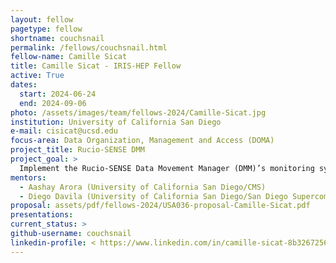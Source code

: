 ```yaml
---
layout: fellow
pagetype: fellow
shortname: couchsnail
permalink: /fellows/couchsnail.html
fellow-name: Camille Sicat
title: Camille Sicat - IRIS-HEP Fellow
active: True
dates:
  start: 2024-06-24
  end: 2024-09-06
photo: /assets/images/team/fellows-2024/Camille-Sicat.jpg
institution: University of California San Diego
e-mail: cisicat@ucsd.edu
focus-area: Data Organization, Management and Access (DOMA)
project_title: Rucio-SENSE DMM
project_goal: >
  Implement the Rucio-SENSE Data Movement Manager (DMM)’s monitoring system to correlate FTS monit data with host level information to better optimize data flows for exa-scale computing level experiments.
mentors:
  - Aashay Arora (University of California San Diego/CMS)
  - Diego Davila (University of California San Diego/San Diego Supercomputer Center)
proposal: assets/pdf/fellows-2024/USA036-proposal-Camille-Sicat.pdf
presentations:
current_status: >
github-username: couchsnail
linkedin-profile: < https://www.linkedin.com/in/camille-sicat-8b3267256/
---
```


